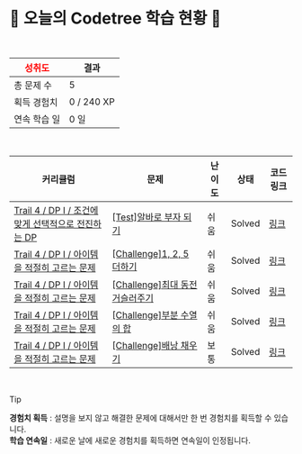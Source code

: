 # 🌲 오늘의 Codetree 학습 현황 🌲

<br />

| <span style="color:red;display:block;text-align:center;"> **성취도**</span> | 결과 |
|---|---|
| 총 문제 수 | 5 |
| 획득 경험치 | 0 / 240 XP |
| 연속 학습 일 | 0 일 |

<br />

|커리큘럼|문제|난이도|상태|코드 링크|
|---|---|---|---|---|
|[Trail 4 / DP I / 조건에 맞게 선택적으로 전진하는 DP](https://www.codetree.ai/trail-info/intermediate-low/)|[[Test]알바로 부자 되기](https://www.codetree.ai/trails/complete/curated-cards/test-being-rich-by-working-part-time/)|쉬움|Solved|[링크](https://github.com/gommy15/codetree-TILs/blob/main/250707/%EC%95%8C%EB%B0%94%EB%A1%9C%20%EB%B6%80%EC%9E%90%20%EB%90%98%EA%B8%B0/being-rich-by-working-part-time.py)|
|[Trail 4 / DP I / 아이템을 적절히 고르는 문제](https://www.codetree.ai/trail-info/intermediate-low/)|[[Challenge]1, 2, 5 더하기](https://www.codetree.ai/trails/complete/curated-cards/challenge-1-2-5-plus/)|쉬움|Solved|[링크](https://github.com/gommy15/codetree-TILs/blob/main/250707/1%2C%202%2C%205%20%EB%8D%94%ED%95%98%EA%B8%B0/1-2-5-plus.py)|
|[Trail 4 / DP I / 아이템을 적절히 고르는 문제](https://www.codetree.ai/trail-info/intermediate-low/)|[[Challenge]최대 동전 거슬러주기](https://www.codetree.ai/trails/complete/curated-cards/challenge-max-coin-change/)|쉬움|Solved|[링크](https://github.com/gommy15/codetree-TILs/blob/main/250707/%EC%B5%9C%EB%8C%80%20%EB%8F%99%EC%A0%84%20%EA%B1%B0%EC%8A%AC%EB%9F%AC%EC%A3%BC%EA%B8%B0/max-coin-change.py)|
|[Trail 4 / DP I / 아이템을 적절히 고르는 문제](https://www.codetree.ai/trail-info/intermediate-low/)|[[Challenge]부분 수열의 합](https://www.codetree.ai/trails/complete/curated-cards/challenge-the-sum-of-the-subsequences/)|쉬움|Solved|[링크](https://github.com/gommy15/codetree-TILs/blob/main/250707/%EB%B6%80%EB%B6%84%20%EC%88%98%EC%97%B4%EC%9D%98%20%ED%95%A9/the-sum-of-the-subsequences.py)|
|[Trail 4 / DP I / 아이템을 적절히 고르는 문제](https://www.codetree.ai/trail-info/intermediate-low/)|[[Challenge]배낭 채우기](https://www.codetree.ai/trails/complete/curated-cards/challenge-knapsack/)|보통|Solved|[링크](https://github.com/gommy15/codetree-TILs/blob/main/250707/%EB%B0%B0%EB%82%AD%20%EC%B1%84%EC%9A%B0%EA%B8%B0/knapsack.py)|


<br />

> [!TIP]
> **경험치 획득** : 설명을 보지 않고 해결한 문제에 대해서만 한 번 경험치를 획득할 수 있습니다.  
> **학습 연속일** : 새로운 날에 새로운 경험치를 획득하면 연속일이 인정됩니다.

